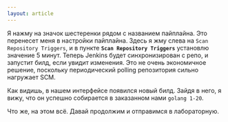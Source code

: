 ```yaml
---
layout: article
---
```

Я нажму на значок шестеренки рядом с названием пайплайна. Это перенесет меня в настройки пайплайна. Здесь я жму слева на `Scan Repository Triggers`, и в пункте **`Scan Repository Triggers`** установлю значение 5 минут. Теперь Jenkins будет синхронизирован с репо, и запустит билд, если увидит изменения. Это не очень экономичное решение, поскольку периодический polling репозитория сильно нагружает SCM.

Как видишь, в нашем интерфейсе появился новый билд. Зайдя в него, я вижу, что он успешно собирается в заказанном нами `golang 1-20`.

Что же, на этом всё. Давай продолжим и отправимся в лабораторную.
